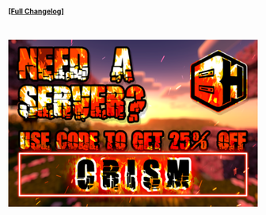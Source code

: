 




#### **[[Full Changelog]](https://crismpack.net/breakneck/changelogs/1.21/1.21.4#v4.4.2)**

<br>

[![BisectHosting Banner](https://raw.githubusercontent.com/CrismPack/CDN/refs/heads/main/desc/breakneck/bh.png)](https://bisecthosting.com/CRISM)